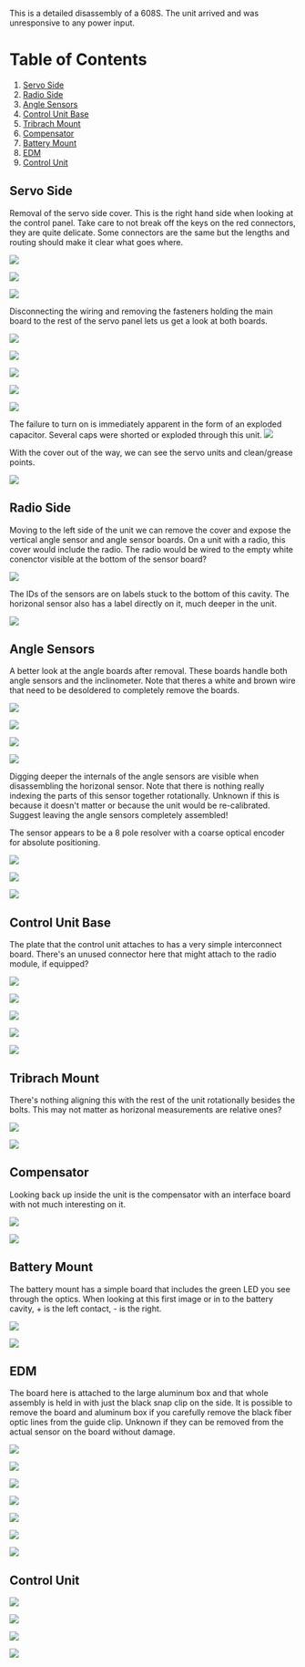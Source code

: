 This is a detailed disassembly of a 608S. The unit arrived and was unresponsive to any power input.

# Table of Contents
1. [Servo Side](#servo-side)
2. [Radio Side](#radio-side)
3. [Angle Sensors](#angle-sensors)
4. [Control Unit Base](#control-unit-base)
5. [Tribrach Mount](#tribrach-mount)
6. [Compensator](#compensator)
7. [Battery Mount](#battery-mount)
8. [EDM](#edm)
9. [Control Unit](#control-unit)

## Servo Side
Removal of the servo side cover. This is the right hand side when looking at the control panel. Take care to not break off the keys on the red connectors, they are quite delicate. Some connectors are the same but the lengths and routing should make it clear what goes where.

![](./main-removal1.jpg)

![](./main-removal2.jpg)

![](./main-removal3.jpg)

Disconnecting the wiring and removing the fasteners holding the main board to the rest of the servo panel lets us get a look at both boards.

![](./main-board-top.jpg)

![](./main-board-bottom.jpg)

![](./servo-board-removal.jpg)

![](./servo-board-top.jpg)

![](./servo-board-bottom.jpg)

The failure to turn on is immediately apparent in the form of an exploded capacitor. Several caps were shorted or exploded through this unit.
![](./failed-tantalum.jpg)

With the cover out of the way, we can see the servo units and clean/grease points.

![](./servo-actuators.jpg)

## Radio Side
Moving to the left side of the unit we can remove the cover and expose the vertical angle sensor and angle sensor boards. On a unit with a radio, this cover would include the radio. The radio would be wired to the empty white conenctor visible at the bottom of the sensor board?

![](./angle-installed.jpg)

The IDs of the sensors are on labels stuck to the bottom of this cavity. The horizonal sensor also has a label directly on it, much deeper in the unit.

![](./angle-sensorids.jpg)

## Angle Sensors
A better look at the angle boards after removal. These boards handle both angle sensors and the inclinometer. Note that theres a white and brown wire that need to be desoldered to completely remove the boards.

![](./angle-boards-top.jpg)

![](./angle-boards-bottom.jpg)

![](./angle-processorboard-top.jpg)

![](./angle-analogboard-top.jpg)

Digging deeper the internals of the angle sensors are visible when disassembling the horizonal sensor. Note that there is nothing really indexing the parts of this sensor together rotationally. Unknown if this is because it doesn't matter or because the unit would be re-calibrated. Suggest leaving the angle sensors completely assembled!

The sensor appears to be a 8 pole resolver with a coarse optical encoder for absolute positioning. 

![](./angle-sensor1.jpg)

![](./angle-sensor2.jpg)

![](./angle-sensor3.jpg)

## Control Unit Base
The plate that the control unit attaches to has a very simple interconnect board. There's an unused connector here that might attach to the radio module, if equipped?

![](./cu-base-board.jpg)

![](./cu-base-board2.jpg)

![](./cu-base-wires.jpg)

![](./cu-base-board-top.jpg)

![](./cu-base-board-bottom.jpg)

## Tribrach Mount
There's nothing aligning this with the rest of the unit rotationally besides the bolts. This may not matter as horizonal measurements are relative ones?

![](./base-angle-assembly.jpg)

![](./base-angle-sensor.jpg)

## Compensator
Looking back up inside the unit is the compensator with an interface board with not much interesting on it.

![](./center-interfaceboard.jpg)

![](./base-interfaceboard-top.jpg)

## Battery Mount
The battery mount has a simple board that includes the green LED you see through the optics. When looking at this first image or in to the battery cavity, + is the left contact, - is the right.

![](./batt-track-plate-bottom.jpg)

![](./batt-track-plate-top.jpg)

## EDM
The board here is attached to the large aluminum box and that whole assembly is held in with just the black snap clip on the side. It is possible to remove the board and aluminum box if you carefully remove the black fiber optic lines from the guide clip. Unknown if they can be removed from the actual sensor on the board without damage.

![](./edm-installed1.jpg)

![](./edm-installed2.jpg)

![](./edm-installed3.jpg)

![](./edm-board-top1.jpg)

![](./edm-board-top2.jpg)

![](./edm-board-top3.jpg)

![](./edm-board-top4.jpg)

## Control Unit

![](./cu-back-panel.jpg)

![](./cu-keyboard-frontpanel.jpg)

![](./cu-board-top.jpg)

![](./cu-board-bottom.jpg)